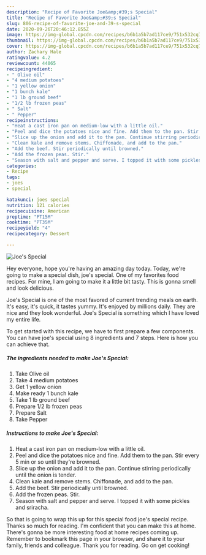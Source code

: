```yaml
---
description: "Recipe of Favorite Joe&amp;#39;s Special"
title: "Recipe of Favorite Joe&amp;#39;s Special"
slug: 806-recipe-of-favorite-joe-and-39-s-special
date: 2020-09-26T20:46:12.855Z
image: https://img-global.cpcdn.com/recipes/b6b1a5b7ad117ce9/751x532cq70/joes-special-recipe-main-photo.jpg
thumbnail: https://img-global.cpcdn.com/recipes/b6b1a5b7ad117ce9/751x532cq70/joes-special-recipe-main-photo.jpg
cover: https://img-global.cpcdn.com/recipes/b6b1a5b7ad117ce9/751x532cq70/joes-special-recipe-main-photo.jpg
author: Zachary Hale
ratingvalue: 4.2
reviewcount: 44065
recipeingredient:
- " Olive oil"
- "4 medium potatoes"
- "1 yellow onion"
- "1 bunch kale"
- "1 lb ground beef"
- "1/2 lb frozen peas"
- " Salt"
- " Pepper"
recipeinstructions:
- "Heat a cast iron pan on medium-low with a little oil."
- "Peel and dice the potatoes nice and fine. Add them to the pan. Stir every 5 min or so until they&#39;re browned."
- "Slice up the onion and add it to the pan. Continue stirring periodically until the onion is tender."
- "Clean kale and remove stems. Chiffonade, and add to the pan."
- "Add the beef. Stir periodically until browned."
- "Add the frozen peas. Stir."
- "Season with salt and pepper and serve. I topped it with some pickles and sriracha."
categories:
- Recipe
tags:
- joes
- special

katakunci: joes special 
nutrition: 121 calories
recipecuisine: American
preptime: "PT15M"
cooktime: "PT35M"
recipeyield: "4"
recipecategory: Dessert

---
```



![Joe&#39;s Special](https://img-global.cpcdn.com/recipes/b6b1a5b7ad117ce9/751x532cq70/joes-special-recipe-main-photo.jpg)

Hey everyone, hope you're having an amazing day today. Today, we're going to make a special dish, joe&#39;s special. One of my favorites food recipes. For mine, I am going to make it a little bit tasty. This is gonna smell and look delicious.

Joe&#39;s Special is one of the most favored of current trending meals on earth. It's easy, it's quick, it tastes yummy. It's enjoyed by millions daily. They are nice and they look wonderful. Joe&#39;s Special is something which I have loved my entire life.




To get started with this recipe, we have to first prepare a few components. You can have joe&#39;s special using 8 ingredients and 7 steps. Here is how you can achieve that.

<!--inarticleads1-->

##### The ingredients needed to make Joe&#39;s Special:

1. Take  Olive oil
1. Take 4 medium potatoes
1. Get 1 yellow onion
1. Make ready 1 bunch kale
1. Take 1 lb ground beef
1. Prepare 1/2 lb frozen peas
1. Prepare  Salt
1. Take  Pepper




<!--inarticleads2-->

##### Instructions to make Joe&#39;s Special:

1. Heat a cast iron pan on medium-low with a little oil.
1. Peel and dice the potatoes nice and fine. Add them to the pan. Stir every 5 min or so until they&#39;re browned.
1. Slice up the onion and add it to the pan. Continue stirring periodically until the onion is tender.
1. Clean kale and remove stems. Chiffonade, and add to the pan.
1. Add the beef. Stir periodically until browned.
1. Add the frozen peas. Stir.
1. Season with salt and pepper and serve. I topped it with some pickles and sriracha.




So that is going to wrap this up for this special food joe&#39;s special recipe. Thanks so much for reading. I'm confident that you can make this at home. There's gonna be more interesting food at home recipes coming up. Remember to bookmark this page in your browser, and share it to your family, friends and colleague. Thank you for reading. Go on get cooking!
